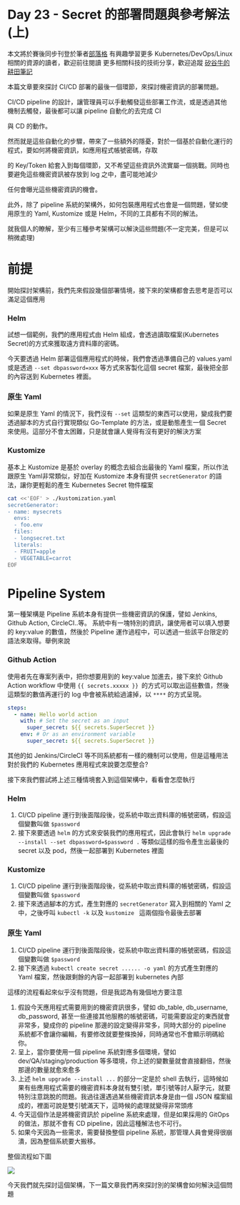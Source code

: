Day  23 - Secret 的部署問題與參考解法(上)
===============================

本文將於賽後同步刊登於筆者[部落格](https://hwchiu.com/)
有興趣學習更多 Kubernetes/DevOps/Linux 相關的資源的讀者，歡迎前往閱讀
更多相關科技的技術分享，歡迎追蹤 [矽谷牛的耕田筆記](https://www.facebook.com/technologynoteniu)



本篇文章要來探討 CI/CD 部署的最後一個環節，來探討機密資訊的部署問題。 

CI/CD pipeline 的設計，讓管理員可以手動觸發這些部署工作流，或是透過其他機制去觸發，最後都可以讓 pipeline 自動化的去完成 CI 

與 CD 的動作。

然而就是這些自動化的步驟，帶來了一些額外的隱憂，對於一個基於自動化運行的程式，要如何將機密資訊，如應用程式帳號密碼，存取

的 Key/Token 給套入到每個環節，又不希望這些資訊外流實屬一個挑戰。同時也要避免這些機密資訊被存放到 log 之中，盡可能地減少

任何會曝光這些機密資訊的機會。

此外，除了 pipeline 系統的架構外，如何包裝應用程式也會是一個問題，譬如使用原生的 Yaml, Kustomize 或是 Helm，不同的工具都有不同的解法。



就我個人的瞭解，至少有三種參考架構可以解決這些問題(不一定完美，但是可以稍微處理)



# 前提

開始探討架構前，我們先來假設幾個部署情境，接下來的架構都會去思考是否可以滿足這個應用

### Helm

試想一個範例，我們的應用程式由 Helm 組成，會透過讀取檔案(Kubernetes Secret)的方式來獲取遠方資料庫的密碼。 

今天要透過 Helm 部署這個應用程式的時候，我們會透過準備自己的 values.yaml 或是透過 `--set dbpassword=xxx` 等方式來客製化這個 secret 檔案，最後把全部的內容送到 Kubernetes 裡面。

### 原生 Yaml

如果是原生 Yaml 的情況下，我們沒有 `--set` 這類型的東西可以使用，變成我們要透過腳本的方式自行實現類似 Go-Template 的方法，或是動態產生一個 Secret 來使用。這部分不會太困難，只是就會讓人覺得有沒有更好的解決方案

### Kustomize

基本上 Kustomize 是基於 overlay 的概念去組合出最後的 Yaml 檔案，所以作法跟原生 Yaml非常類似，好加在 Kustomize 本身有提供 `secretGenerator` 的語法，讓你更輕鬆的產生 Kubernetes Secret 物件檔案

```bash
cat <<'EOF' > ./kustomization.yaml
secretGenerator:
- name: mysecrets
  envs:
  - foo.env
  files:
  - longsecret.txt
  literals:
  - FRUIT=apple
  - VEGETABLE=carrot
EOF
```



# Pipeline System

第一種架構是 Pipeline 系統本身有提供一些機密資訊的保護，譬如 Jenkins, Github Action, CircleCI..等。 系統中有一塊特別的資訊，讓使用者可以填入想要的 key:value 的數值，然後於 Pipeline 運作過程中，可以透過一些該平台限定的語法來取得。舉例來說



### Github Action

使用者先在專案列表中，把你想要用到的 key:value 加進去，接下來於 Github Action workflow 中使用 `{{ secrets.xxxxx }} `的方式可以取出這些數值，然後這類型的數值再運行的 log 中會被系統給過濾掉，以 `****` 的方式呈現。

```yaml
steps:
  - name: Hello world action
    with: # Set the secret as an input
      super_secret: ${{ secrets.SuperSecret }}
    env: # Or as an environment variable
      super_secret: ${{ secrets.SuperSecret }}
```

其他的如 Jenkins/CircleCI 等不同系統都有一樣的機制可以使用，但是這種用法對於我們的 Kubernetes 應用程式來說要怎麼整合?



接下來我們嘗試將上述三種情境套入到這個架構中，看看會怎麼執行

### Helm

1. CI/CD pipeline 運行到後面階段後，從系統中取出資料庫的帳號密碼，假設這個變數叫做 `$password`
2. 接下來要透過 `helm` 的方式來安裝我們的應用程式，因此會執行 `helm upgrade --install --set dbpassword=$password .` 等類似這樣的指令產生出最後的 secret 以及 pod，然後一起部署到 Kubernetes 裡面

### Kustomize

1. CI/CD pipeline 運行到後面階段後，從系統中取出資料庫的帳號密碼，假設這個變數叫做 `$password`
2. 接下來透過腳本的方式，產生對應的 `secretGenerator` 寫入到相關的 Yaml 之中，之後呼叫 `kubectl -k` 以及 `kustomize ` 這兩個指令最後去部署

### 原生 Yaml

1. CI/CD pipeline 運行到後面階段後，從系統中取出資料庫的帳號密碼，假設這個變數叫做 `$password`
2. 接下來透過 `kubectl create secret ...... -o yaml` 的方式產生對應的 Yaml 檔案，然後跟剩餘的內容一起部署到 kubernetes 內部



這樣的流程看起來似乎沒有問題，但是我認為有幾個地方要注意

1. 假設今天應用程式需要用到的機密資訊很多，譬如 db_table, db_username, db_password, 甚至一些連接其他服務的帳號密碼，可能需要設定的東西就會非常多，變成你的 pipeline 那邊的設定變得非常多，同時大部分的 pipeline 系統都不會讓你編輯，有要修改就要整條換掉，同時通常也不會顯示明碼給你。
2. 呈上，當你要使用一個 pipeline 系統對應多個環境，譬如 dev/QA/staging/production 等多環境，你上述的變數量就會直接翻倍，然後那邊的數量就愈來愈多
3. 上述 `helm upgrade --install ...` 的部分一定是於 shell 去執行，這時候如果有些應用程式需要的機密資料本身就有雙引號，單引號等討人厭字元，就要特別注意跳脫的問題。我過往還遇過某些機密資訊本身是由一個 JSON 檔案組成的，裡面可說是雙引號滿天下，這時候的處理就變得非常頭疼
4. 今天這個作法是將機密資訊於 pipeline 系統來處理，但是如果採用的 GitOps 的做法，那就不會有 CD pipeline，因此這種解法也不可行。
5. 如果今天因為一些需求，需要替換整個 pipeline 系統，那管理人員會覺得很崩潰，因為整個系統要大搬移。



整個流程如下圖

![](https://i.imgur.com/aTv5vpx.jpg)



今天我們就先探討這個架構，下一篇文章我們再來探討別的架構會如何解決這個問題



